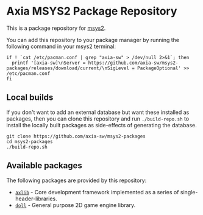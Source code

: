 ﻿# Axia MSYS2 Package Repository

This is a package repository for [msys2](http://www.msys2.org/).

You can add this repository to your package manager by running the following
command in your msys2 terminal:

```
if ! `cat /etc/pacman.conf | grep "axia-sw" > /dev/null 2>&1`; then
  printf '[axia-sw]\nServer = https://github.com/axia-sw/msys2-packages/releases/download/current/\nSigLevel = PackageOptional' >> /etc/pacman.conf
fi
```

## Local builds

If you don't want to add an external database but want these installed as
packages, then you can clone this repository and run `./build-repo.sh` to
install the locally built packages as side-effects of generating the database.

```
git clone https://github.com/axia-sw/msys2-packages
cd msys2-packages
./build-repo.sh
```

## Available packages

The following packages are provided by this repository:

- [`axlib`](https://github.com/axia-sw/axlib) - Core development framework
  implemented as a series of single-header-libraries.
- [`doll`](https://github.com/axia-sw/Doll) - General purpose 2D game engine
  library.
